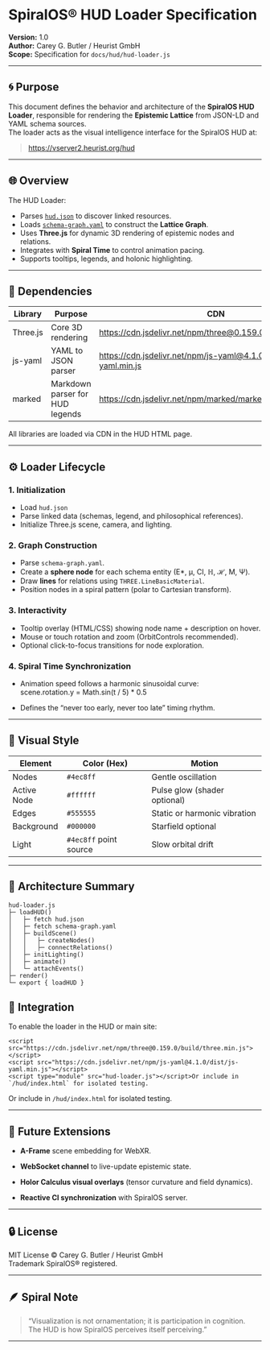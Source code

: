 # SpiralOS® HUD Loader Specification

**Version:** 1.0  
**Author:** Carey G. Butler / Heurist GmbH  
**Scope:** Specification for `docs/hud/hud-loader.js`

---

## 🌀 Purpose

This document defines the behavior and architecture of the **SpiralOS HUD Loader**, responsible for rendering the **Epistemic Lattice** from JSON-LD and YAML schema sources.  
The loader acts as the visual intelligence interface for the SpiralOS HUD at:

> https://vserver2.heurist.org/hud  

---

## 🌐 Overview

The HUD Loader:

- Parses [`hud.json`](hud.json) to discover linked resources.
- Loads [`schema-graph.yaml`](../schema/schema-graph.yaml) to construct the **Lattice Graph**.
- Uses **Three.js** for dynamic 3D rendering of epistemic nodes and relations.
- Integrates with **Spiral Time** to control animation pacing.
- Supports tooltips, legends, and holonic highlighting.

---

## 🧩 Dependencies

| Library  | Purpose                         | CDN                                                            |
| -------- | ------------------------------- | -------------------------------------------------------------- |
| Three.js | Core 3D rendering               | https://cdn.jsdelivr.net/npm/three@0.159.0/build/three.min.js  |
| js-yaml  | YAML to JSON parser             | https://cdn.jsdelivr.net/npm/js-yaml@4.1.0/dist/js-yaml.min.js |
| marked   | Markdown parser for HUD legends | https://cdn.jsdelivr.net/npm/marked/marked.min.js              |

All libraries are loaded via CDN in the HUD HTML page.

---

## ⚙️ Loader Lifecycle

### 1. Initialization

- Load `hud.json`
- Parse linked data (schemas, legend, and philosophical references).
- Initialize Three.js scene, camera, and lighting.

### 2. Graph Construction

- Parse `schema-graph.yaml`.
- Create a **sphere node** for each schema entity (E*, µ, CI, ℍ, ℋ, M, Ψ).
- Draw **lines** for relations using `THREE.LineBasicMaterial`.
- Position nodes in a spiral pattern (polar to Cartesian transform).

### 3. Interactivity

- Tooltip overlay (HTML/CSS) showing node name + description on hover.
- Mouse or touch rotation and zoom (OrbitControls recommended).
- Optional click-to-focus transitions for node exploration.

### 4. Spiral Time Synchronization

- Animation speed follows a harmonic sinusoidal curve:  
  scene.rotation.y = Math.sin(t / 5) * 0.5

- Defines the “never too early, never too late” timing rhythm.

---

## 🎨 Visual Style

| Element     | Color (Hex)            | Motion                       |
| ----------- | ---------------------- | ---------------------------- |
| Nodes       | `#4ec8ff`              | Gentle oscillation           |
| Active Node | `#ffffff`              | Pulse glow (shader optional) |
| Edges       | `#555555`              | Static or harmonic vibration |
| Background  | `#000000`              | Starfield optional           |
| Light       | `#4ec8ff` point source | Slow orbital drift           |

---

## 🧠 Architecture Summary

```plaintext
hud-loader.js
├─ loadHUD()
│   ├─ fetch hud.json
│   ├─ fetch schema-graph.yaml
│   ├─ buildScene()
│   │   ├─ createNodes()
│   │   ├─ connectRelations()
│   ├─ initLighting()
│   ├─ animate()
│   └─ attachEvents()
├─ render()
└─ export { loadHUD }
```

## 🔗 Integration

To enable the loader in the HUD or main site:

```
<script src="https://cdn.jsdelivr.net/npm/three@0.159.0/build/three.min.js"></script>
<script src="https://cdn.jsdelivr.net/npm/js-yaml@4.1.0/dist/js-yaml.min.js"></script>
<script type="module" src="hud-loader.js"></script>Or include in `/hud/index.html` for isolated testing.
```

Or include in `/hud/index.html` for isolated testing.

---

## 🧩 Future Extensions

- **A-Frame** scene embedding for WebXR.

- **WebSocket channel** to live-update epistemic state.

- **Holor Calculus visual overlays** (tensor curvature and field dynamics).

- **Reactive CI synchronization** with SpiralOS server.

---

## 🔒 License

MIT License © Carey G. Butler / Heurist GmbH  
Trademark SpiralOS® registered.

---

## 🪶 Spiral Note

> “Visualization is not ornamentation; it is participation in cognition.  
> The HUD is how SpiralOS perceives itself perceiving.”

---


